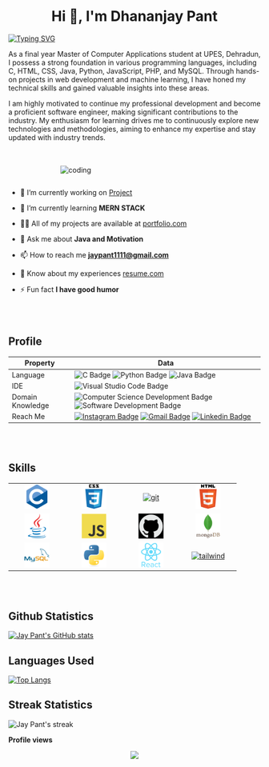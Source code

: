 <h1 align="center">Hi 👋, I'm Dhananjay Pant</h1>

[![Typing SVG](https://readme-typing-svg.demolab.com?font=Fira+Code&weight=600&size=25&duration=5009&pause=1000&color=0F95F7&random=false&width=435&lines=I+am+a+Software+Developer;A+Data+Science+Enthusiast;and++A+Coder)](https://git.io/typing-svg)

As a final year Master of Computer Applications student at UPES, Dehradun, I possess a strong foundation in various programming languages, including C, HTML, CSS, Java, Python, JavaScript, PHP, and MySQL. Through hands-on projects in web development and machine learning, I have honed my technical skills and gained valuable insights into these areas.

I am highly motivated to continue my professional development and become a proficient software engineer, making significant contributions to the industry. My enthusiasm for learning drives me to continuously explore new technologies and methodologies, aiming to enhance my expertise and stay updated with industry trends.

<br><br>
<img align="right" alt="coding" width="400" src="https://i.pinimg.com/originals/ef/09/36/ef0936558e58d6bebf73fee2ae895fe3.gif"> 

<p align="left"> <a href="https://twitter.com/" target="blank"><img src="https://img.shields.io/twitter/follow/?logo=twitter&style=for-the-badge" alt="" /></a> </p>

- 🔭 I’m currently working on [Project](https.com)

- 🌱 I’m currently learning **MERN STACK**

- 👨‍💻 All of my projects are available at [portfolio.com](portfolio.com)

- 💬 Ask me about **Java and Motivation**

- 📫 How to reach me **jaypant1111@gmail.com**

- 📄 Know about my experiences [resume.com](resume.com)

- ⚡ Fun fact **I have good humor**

<br><br>
## <b>Profile</b>

Property                 | Data  
-------------------------|------
Language            |  ![C Badge](https://img.shields.io/badge/C-Language-blue) ![Python Badge](https://img.shields.io/badge/Python-Language-yellow) ![Java Badge](https://img.shields.io/badge/Java-Language-blue)
IDE        |  ![Visual Studio Code Badge](https://img.shields.io/badge/Visual%20Studio-Code-blue)
Domain Knowledge         | ![Computer Science Development Badge](https://img.shields.io/badge/-Computer%20Science-FAB040?style=flat&logoColor=white) ![Software Development Badge](https://img.shields.io/badge/-Software%20Development-FF6600?style=flat&logoColor=white) 
Reach Me                 | [![Instagram Badge](https://img.shields.io/badge/-Dhananjay-00acee?style=flat&logo=instagram&logoColor=white)](https://instagram.com/jaypant_08/) [![Gmail Badge](https://img.shields.io/badge/-Dhanjay-e54448?style=flat&logo=Gmail&logoColor=white)](mailto:jaypant1111@gmail.com) [![Linkedin Badge](https://img.shields.io/badge/-Dhananjay-blue?style=flat&logo=Linkedin&logoColor=white)](https://www.linkedin.com/in/dhananjay-pant1111/)

<br><br>
## Skills

<table>
  <tr>
    <td align="center" width="100"><a href="https://www.cprogramming.com/" target="_blank" rel="noreferrer"><img src="https://raw.githubusercontent.com/devicons/devicon/master/icons/c/c-original.svg" alt="c" width="50" height="50"/></a></td>
    <td align="center" width="100"><a href="https://www.w3schools.com/css/" target="_blank" rel="noreferrer"><img src="https://raw.githubusercontent.com/devicons/devicon/master/icons/css3/css3-original-wordmark.svg" alt="css3" width="50" height="50"/></a></td>
    <td align="center" width="100"><a href="https://git-scm.com/" target="_blank" rel="noreferrer"><img src="https://www.vectorlogo.zone/logos/git-scm/git-scm-icon.svg" alt="git" width="50" height="50"/></a></td>
    <td align="center" width="100"><a href="https://www.w3.org/html/" target="_blank" rel="noreferrer"><img src="https://raw.githubusercontent.com/devicons/devicon/master/icons/html5/html5-original-wordmark.svg" alt="html5" width="50" height="50"/></a></td>
  </tr>
  <tr>
    <td align="center" width="100"><a href="https://www.java.com" target="_blank" rel="noreferrer"><img src="https://raw.githubusercontent.com/devicons/devicon/master/icons/java/java-original.svg" alt="java" width="50" height="50"/></a></td>
    <td align="center" width="100"><a href="https://developer.mozilla.org/en-US/docs/Web/JavaScript" target="_blank" rel="noreferrer"><img src="https://raw.githubusercontent.com/devicons/devicon/master/icons/javascript/javascript-original.svg" alt="javascript" width="50" height="50"/></a></td>
    <td align="center" width="100"><a href="https://github.com/" target="_blank" rel="noreferrer"><img src="https://raw.githubusercontent.com/devicons/devicon/master/icons/github/github-original.svg" alt="github" width="50" height="50" style="filter: invert(1);"/></a></td>
    <td align="center" width="100"><a href="https://www.mongodb.com/" target="_blank" rel="noreferrer"><img src="https://raw.githubusercontent.com/devicons/devicon/master/icons/mongodb/mongodb-original-wordmark.svg" alt="mongodb" width="50" height="50"/></a></td>
  </tr>
  <tr>
    <td align="center" width="100"><a href="https://www.mysql.com/" target="_blank" rel="noreferrer"><img src="https://raw.githubusercontent.com/devicons/devicon/master/icons/mysql/mysql-original-wordmark.svg" alt="mysql" width="50" height="50"/></a></td>
    <td align="center" width="100"><a href="https://www.python.org" target="_blank" rel="noreferrer"><img src="https://raw.githubusercontent.com/devicons/devicon/master/icons/python/python-original.svg" alt="python" width="50" height="50"/></a></td>
    <td align="center" width="100"><a href="https://reactjs.org/" target="_blank" rel="noreferrer"><img src="https://raw.githubusercontent.com/devicons/devicon/master/icons/react/react-original-wordmark.svg" alt="react" width="50" height="50"/></a></td>
    <td align="center" width="100"><a href="https://tailwindcss.com/" target="_blank" rel="noreferrer"><img src="https://www.vectorlogo.zone/logos/tailwindcss/tailwindcss-icon.svg" alt="tailwind" width="50" height="50"/></a></td>
  </tr>
</table>


<br><br>

## <b>Github Statistics</b>

[![Jay Pant's GitHub stats](https://github-readme-stats.vercel.app/api?username=jaypant&theme=material-palenight&show_icons=true&count_private=true&hide=contribs)](https://github.com/jaypant/github-readme-stats)

## <b>Languages Used</b>

[![Top Langs](https://github-readme-stats.vercel.app/api/top-langs?username=jaypant&theme=material-palenight&hide=Jupyter&layout=compact)](https://github.com/jaypant/github-readme-stats)

## <b>Streak Statistics</b>
<div>
    <img alt="Jay Pant's streak" src="https://github-readme-streak-stats.herokuapp.com/?user=jaypant&theme=dark&hide_border=true"/>
</div>


**Profile views**

<p align="center">
  <img src="https://profile-counter.glitch.me/jaypant/count.svg">
</p>

